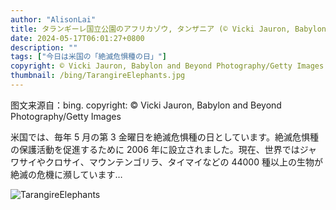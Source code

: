 ```yaml
---
author: "AlisonLai"
title: タランギーレ国立公園のアフリカゾウ, タンザニア (© Vicki Jauron, Babylon and Beyond Photography/Getty Images)
date: 2024-05-17T06:01:27+0800
description: ""
tags: ["今日は米国の「絶滅危惧種の日」"]
copyright: © Vicki Jauron, Babylon and Beyond Photography/Getty Images
thumbnail: /bing/TarangireElephants.jpg
---
```

图文来源自：bing.  copyright: © Vicki Jauron, Babylon and Beyond Photography/Getty Images

米国では、毎年 5 月の第 3 金曜日を絶滅危惧種の日としています。絶滅危惧種の保護活動を促進するために 2006 年に設立されました。現在、世界ではジャワサイやクロサイ、マウンテンゴリラ、タイマイなどの 44000 種以上の生物が絶滅の危機に瀕しています…

![TarangireElephants](/bing/TarangireElephants.jpg)